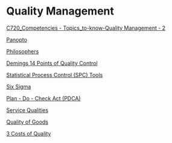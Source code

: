# Quality Management

[C720_Competencies - Topics_to-know-Quality Management - 2](https://wgu.hosted.panopto.com/Panopto/Pages/embed.aspx?id=b3afa14b-201f-4b77-9f1b-afc900e735ad&start=0)

[Panopto](https://wgu.hosted.panopto.com/Panopto/Pages/Viewer.aspx?id=709ea347-cf07-4d75-bcdd-aff1012ef622&start=114.513975)

[Philosophers](Quality%20Management%20ca37022b0afe4a798c0a149eaf4912fb/Philosophers%20031bd4869752464285d3cedec146e49d.md)

[Demings 14 Points of Quality Control](Quality%20Management%20ca37022b0afe4a798c0a149eaf4912fb/Demings%2014%20Points%20of%20Quality%20Control%207166e29f8fe149b9942003c0522f386a.md)

[Statistical Process Control (SPC) Tools](Quality%20Management%20ca37022b0afe4a798c0a149eaf4912fb/Statistical%20Process%20Control%20(SPC)%20Tools%20324e6d67bd17428ca8789a1c0bb280fd.md)

[Six Sigma](Quality%20Management%20ca37022b0afe4a798c0a149eaf4912fb/Six%20Sigma%2000a3a0994e224eb0a675a7a2618d2472.md)

[Plan - Do - Check Act (PDCA)](Quality%20Management%20ca37022b0afe4a798c0a149eaf4912fb/Plan%20-%20Do%20-%20Check%20Act%20(PDCA)%20aeaa706a4a8b4b84a2dcdddebf170d56.md)

[Service Qualities](Quality%20Management%20ca37022b0afe4a798c0a149eaf4912fb/Service%20Qualities%2010a715b039b64a6d810bb45a9b2b5ff0.md)

[Quality of Goods](Quality%20Management%20ca37022b0afe4a798c0a149eaf4912fb/Quality%20of%20Goods%2016c35a805cef4f2fb850e3db727d0598.md)

[3 Costs of Quality](Quality%20Management%20ca37022b0afe4a798c0a149eaf4912fb/3%20Costs%20of%20Quality%203ab0d228f67b4309b7e97902282c58e1.md)